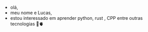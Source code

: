 - olá,
- meu nome e Lucas,
- estou interessado em aprender python, rust , CPP entre outras tecnologias 
🧠🫀
